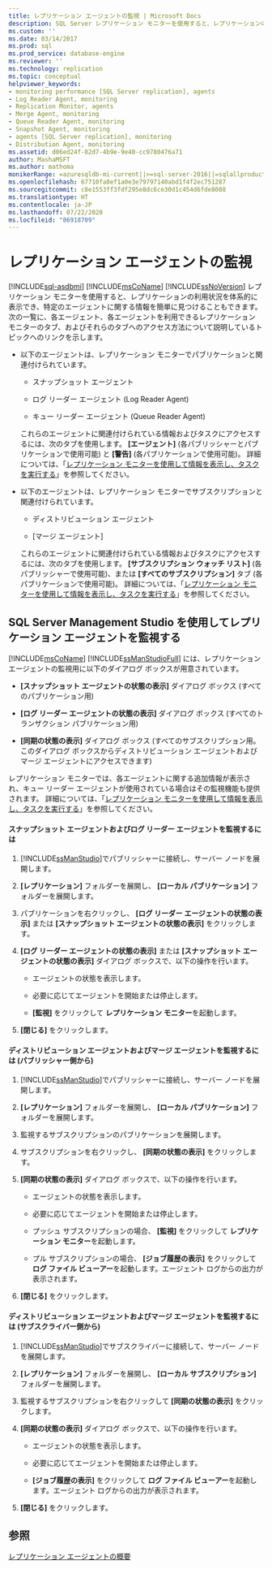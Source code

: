 ```yaml
---
title: レプリケーション エージェントの監視 | Microsoft Docs
description: SQL Server レプリケーション モニターを使用すると、レプリケーションの利用状況を体系的に表示し、特定のエージェントに関する情報を見つけることができます。
ms.custom: ''
ms.date: 03/14/2017
ms.prod: sql
ms.prod_service: database-engine
ms.reviewer: ''
ms.technology: replication
ms.topic: conceptual
helpviewer_keywords:
- monitoring performance [SQL Server replication], agents
- Log Reader Agent, monitoring
- Replication Monitor, agents
- Merge Agent, monitoring
- Queue Reader Agent, monitoring
- Snapshot Agent, monitoring
- agents [SQL Server replication], monitoring
- Distribution Agent, monitoring
ms.assetid: d06ed24f-82d7-4b9e-9e40-cc9780476a71
author: MashaMSFT
ms.author: mathoma
monikerRange: =azuresqldb-mi-current||>=sql-server-2016||=sqlallproducts-allversions
ms.openlocfilehash: 67710fa8ef1a0e3e79797140abd1f4f2ec751287
ms.sourcegitcommit: c8e1553ff3fdf295e8dc6ce30d1c454d6fde8088
ms.translationtype: HT
ms.contentlocale: ja-JP
ms.lasthandoff: 07/22/2020
ms.locfileid: "86918709"
---
```

# <a name="monitor-replication-agents"></a>レプリケーション エージェントの監視
[!INCLUDE[sql-asdbmi](../../../includes/applies-to-version/sql-asdbmi.md)]
  [!INCLUDE[msCoName](../../../includes/msconame-md.md)] [!INCLUDE[ssNoVersion](../../../includes/ssnoversion-md.md)] レプリケーション モニターを使用すると、レプリケーションの利用状況を体系的に表示でき、特定のエージェントに関する情報を簡単に見つけることもできます。 次の一覧に、各エージェント、各エージェントを利用できるレプリケーション モニターのタブ、およびそれらのタブへのアクセス方法について説明しているトピックへのリンクを示します。  
  
-   以下のエージェントは、レプリケーション モニターでパブリケーションと関連付けられています。  
  
    -   スナップショット エージェント  
  
    -   ログ リーダー エージェント (Log Reader Agent)  
  
    -   キュー リーダー エージェント (Queue Reader Agent)  
  
     これらのエージェントに関連付けられている情報およびタスクにアクセスするには、次のタブを使用します。 **[エージェント]** (各パブリッシャーとパブリケーションで使用可能) と **[警告]** (各パブリケーションで使用可能)。 詳細については、「[レプリケーション モニターを使用して情報を表示し、タスクを実行する](../../../relational-databases/replication/monitor/view-information-and-perform-tasks-replication-monitor.md)」を参照してください。  
  
-   以下のエージェントは、レプリケーション モニターでサブスクリプションと関連付けられています。  
  
    -   ディストリビューション エージェント  
  
    -   [マージ エージェント]  
  
     これらのエージェントに関連付けられている情報およびタスクにアクセスするには、次のタブを使用します。 **[サブスクリプション ウォッチ リスト]** (各パブリッシャーで使用可能)、または **[すべてのサブスクリプション]** タブ (各パブリケーションで使用可能)。 詳細については、「[レプリケーション モニターを使用して情報を表示し、タスクを実行する](../../../relational-databases/replication/monitor/view-information-and-perform-tasks-replication-monitor.md)」を参照してください。  
  
## <a name="using-sql-server-management-studio-to-monitor-replication-agents"></a>SQL Server Management Studio を使用してレプリケーション エージェントを監視する  
 [!INCLUDE[msCoName](../../../includes/msconame-md.md)] [!INCLUDE[ssManStudioFull](../../../includes/ssmanstudiofull-md.md)] には、レプリケーション エージェントの監視用に以下のダイアログ ボックスが用意されています。  
  
-   **[スナップショット エージェントの状態の表示]** ダイアログ ボックス (すべてのパブリケーション用)  
  
-   **[ログ リーダー エージェントの状態の表示]** ダイアログ ボックス (すべてのトランザクション パブリケーション用)  
  
-   **[同期の状態の表示]** ダイアログ ボックス (すべてのサブスクリプション用。このダイアログ ボックスからディストリビューション エージェントおよびマージ エージェントにアクセスできます)  
  
 レプリケーション モニターでは、各エージェントに関する追加情報が表示され、キュー リーダー エージェントが使用されている場合はその監視機能も提供されます。 詳細については、「[レプリケーション モニターを使用して情報を表示し、タスクを実行する](../../../relational-databases/replication/monitor/view-information-and-perform-tasks-replication-monitor.md)」を参照してください。
  
#### <a name="to-monitor-the-snapshot-agent-and-log-reader-agent"></a>スナップショット エージェントおよびログ リーダー エージェントを監視するには  
  
1.  [!INCLUDE[ssManStudio](../../../includes/ssmanstudio-md.md)]でパブリッシャーに接続し、サーバー ノードを展開します。  
  
2.  **[レプリケーション]** フォルダーを展開し、 **[ローカル パブリケーション]** フォルダーを展開します。  
  
3.  パブリケーションを右クリックし、 **[ログ リーダー エージェントの状態の表示]** または **[スナップショット エージェントの状態の表示]** をクリックします。  
  
4.  **[ログ リーダー エージェントの状態の表示]** または **[スナップショット エージェントの状態の表示]** ダイアログ ボックスで、以下の操作を行います。  
  
    -   エージェントの状態を表示します。  
  
    -   必要に応じてエージェントを開始または停止します。  
  
    -   **[監視]** をクリックして **レプリケーション モニター**を起動します。  
  
5.  **[閉じる]** をクリックします。  
  
#### <a name="to-monitor-the-distribution-agent-and-merge-agent-from-the-publisher"></a>ディストリビューション エージェントおよびマージ エージェントを監視するには (パブリッシャー側から)  
  
1.  [!INCLUDE[ssManStudio](../../../includes/ssmanstudio-md.md)]でパブリッシャーに接続し、サーバー ノードを展開します。  
  
2.  **[レプリケーション]** フォルダーを展開し、 **[ローカル パブリケーション]** フォルダーを展開します。  
  
3.  監視するサブスクリプションのパブリケーションを展開します。  
  
4.  サブスクリプションを右クリックし、 **[同期の状態の表示]** をクリックします。  
  
5.  **[同期の状態の表示]** ダイアログ ボックスで、以下の操作を行います。  
  
    -   エージェントの状態を表示します。  
  
    -   必要に応じてエージェントを開始または停止します。  
  
    -   プッシュ サブスクリプションの場合、 **[監視]** をクリックして **レプリケーション モニター**を起動します。  
  
    -   プル サブスクリプションの場合、 **[ジョブ履歴の表示]** をクリックして **ログ ファイル ビューアー**を起動します。エージェント ログからの出力が表示されます。  
  
6.  **[閉じる]** をクリックします。  
  
#### <a name="to-monitor-the-distribution-agent-and-merge-agent-from-the-subscriber"></a>ディストリビューション エージェントおよびマージ エージェントを監視するには (サブスクライバー側から)  
  
1.  [!INCLUDE[ssManStudio](../../../includes/ssmanstudio-md.md)]でサブスクライバーに接続して、サーバー ノードを展開します。  
  
2.  **[レプリケーション]** フォルダーを展開し、 **[ローカル サブスクリプション]** フォルダーを展開します。  
  
3.  監視するサブスクリプションを右クリックして **[同期の状態の表示]** をクリックします。  
  
4.  **[同期の状態の表示]** ダイアログ ボックスで、以下の操作を行います。  
  
    -   エージェントの状態を表示します。  
  
    -   必要に応じてエージェントを開始または停止します。  
  
    -   **[ジョブ履歴の表示]** をクリックして **ログ ファイル ビューアー**を起動します。エージェント ログからの出力が表示されます。  
  
5.  **[閉じる]** をクリックします。  
  
## <a name="see-also"></a>参照  
 [レプリケーション エージェントの概要](../../../relational-databases/replication/agents/replication-agents-overview.md)  
  
  
